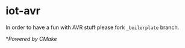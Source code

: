 # iot-avr

In order to have a fun with AVR stuff please fork `_boilerplate` branch.

**Powered by CMake*